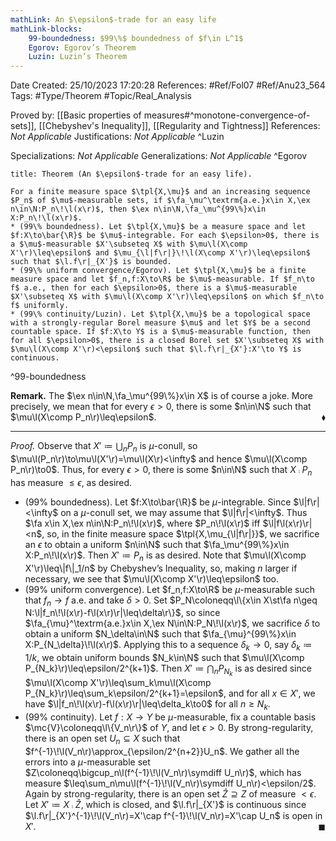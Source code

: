 ```yaml
---
mathLink: An $\epsilon$-trade for an easy life
mathLink-blocks:
    99-boundedness: $99\%$ boundedness of $f\in L^1$
    Egorov: Egorov’s Theorem
    Luzin: Luzin’s Theorem
---
```


<div class="topSpace"></div>

Date Created: 25/10/2023 17:20:28
References: #Ref/Fol07 #Ref/Anu23_564
Tags: #Type/Theorem #Topic/Real_Analysis

Proved by: [[Basic properties of measures#^monotone-convergence-of-sets]], [[Chebyshev's Inequality]], [[Regularity and Tightness]]
References: <i>Not Applicable</i>
Justifications: <i>Not Applicable</i>
^Luzin

Specializations: <i>Not Applicable</i>
Generalizations: <i>Not Applicable</i>
^Egorov

``` ad-Theorem
title: Theorem (An $\epsilon$-trade for an easy life).

For a finite measure space $\tpl{X,\mu}$ and an increasing sequence $P_n$ of $\mu$-measurable sets, if $\fa_\mu^\textrm{a.e.}x\in X,\ex n\in\N:P_n\!\l(x\r)$, then $\ex n\in\N,\fa_\mu^{99\%}x\in X:P_n\!\l(x\r)$.
* (99\% boundedness). Let $\tpl{X,\mu}$ be a measure space and let $f:X\to\bar{\R}$ be $\mu$-integrable. For each $\epsilon>0$, there is a $\mu$-measurable $X'\subseteq X$ with $\mu\l(X\comp X'\r)\leq\epsilon$ and $\mu_{\l|f\r|}\!\l(X\comp X'\r)\leq\epsilon$ such that $\l.f\r|_{X'}$ is bounded.
* (99\% uniform convergence/Egorov). Let $\tpl{X,\mu}$ be a finite measure space and let $f_n,f:X\to\R$ be $\mu$-measurable. If $f_n\to f$ a.e., then for each $\epsilon>0$, there is a $\mu$-measurable $X'\subseteq X$ with $\mu\l(X\comp X'\r)\leq\epsilon$ on which $f_n\to f$ uniformly.
* (99\% continuity/Luzin). Let $\tpl{X,\mu}$ be a topological space with a strongly-regular Borel measure $\mu$ and let $Y$ be a second countable space. If $f:X\to Y$ is a $\mu$-measurable function, then for all $\epsilon>0$, there is a closed Borel set $X'\subseteq X$ with $\mu\l(X\comp X'\r)<\epsilon$ such that $\l.f\r|_{X'}:X'\to Y$ is continuous.

```
^99-boundedness

<b>Remark.</b> The $\ex n\in\N,\fa_\mu^{99\%}x\in X$ is of course a joke. More precisely, we mean that for every $\epsilon>0$, there is some $n\in\N$ such that $\mu\l(X\comp P_n\r)\leq\epsilon$.<span style="float:right;">$\blacklozenge$</span>

---

<i>Proof.</i> Observe that $X'\coloneqq\bigcup_nP_n$ is $\mu$-conull, so $\mu\l(P_n\r)\to\mu\l(X'\r)=\mu\l(X\r)<\infty$ and hence $\mu\l(X\comp P_n\r)\to0$. Thus, for every $\epsilon>0$, there is some $n\in\N$ such that $X\comp P_n$ has measure $\leq\epsilon$, as desired.
* (99\% boundedness). Let $f:X\to\bar{\R}$ be $\mu$-integrable. Since $\l|f\r|<\infty$ on a $\mu$-conull set, we may assume that $\l|f\r|<\infty$. Thus $\fa x\in X,\ex n\in\N:P_n\!\l(x\r)$, where $P_n\!\l(x\r)$ iff $\l|f\l(x\r)\r|<n$, so, in the finite measure space $\tpl{X,\mu_{\l|f\r|}}$, we sacrifice an $\epsilon$ to obtain a uniform $n\in\N$ such that $\fa_\mu^{99\%}x\in X:P_n\!\l(x\r)$. Then $X'\coloneqq P_n$ is as desired. Note that $\mu\l(X\comp X'\r)\leq\|f\|_1/n$ by Chebyshev’s Inequality, so, making $n$ larger if necessary, we see that $\mu\l(X\comp X'\r)\leq\epsilon$ too.
* (99\% uniform convergence). Let $f_n,f:X\to\R$ be $\mu$-measurable such that $f_n\to f$ a.e. and take $\delta>0$. Set $P_N\coloneqq\l\{x\in X\st\fa n\geq N:\l|f_n\!\l(x\r)-f\l(x\r)\r|\leq\delta\r\}$, so since $\fa_{\mu}^\textrm{a.e.}x\in X,\ex N\in\N:P_N\!\l(x\r)$, we sacrifice $\delta$ to obtain a uniform $N_\delta\in\N$ such that $\fa_{\mu}^{99\%}x\in X:P_{N_\delta}\!\l(x\r)$. Applying this to a sequence $\delta_k\to0$, say $\delta_k\coloneqq1/k$, we obtain uniform bounds $N_k\in\N$ such that $\mu\l(X\comp P_{N_k}\r)\leq\epsilon/2^{k+1}$. Then $X'\coloneqq\bigcap_nP_{N_k}$ is as desired since $\mu\l(X\comp X'\r)\leq\sum_k\mu\l(X\comp P_{N_k}\r)\leq\sum_k\epsilon/2^{k+1}=\epsilon$, and for all $x\in X'$, we have $\l|f_n\!\l(x\r)-f\l(x\r)\r|\leq\delta_k\to0$ for all $n\geq N_k$.
* (99\% continuity). Let $f:X\to Y$ be $\mu$-measurable, fix a countable basis $\mc{V}\coloneqq\l\{V_n\r\}$ of $Y$, and let $\epsilon>0$. By strong-regularity, there is an open set $U_n\subseteq X$ such that $f^{-1}\!\l(V_n\r)\approx_{\epsilon/2^{n+2}}U_n$. We gather all the errors into a $\mu$-measurable set $Z\coloneqq\bigcup_n\l(f^{-1}\!\l(V_n\r)\symdiff U_n\r)$, which has measure $\leq\sum_n\mu\l(f^{-1}\!\l(V_n\r)\symdiff U_n\r)<\epsilon/2$. Again by strong-regularity, there is an open set $\hat{Z}\supseteq Z$ of measure $<\epsilon$. Let $X'\coloneqq X\comp\hat{Z}$, which is closed, and $\l.f\r|_{X'}$ is continuous since $\l.f\r|_{X'}^{-1}\!\l(V_n\r)=X'\cap f^{-1}\!\l(V_n\r)=X'\cap U_n$ is open in $X'$.<span style="float:right;">$\blacksquare$</span>
